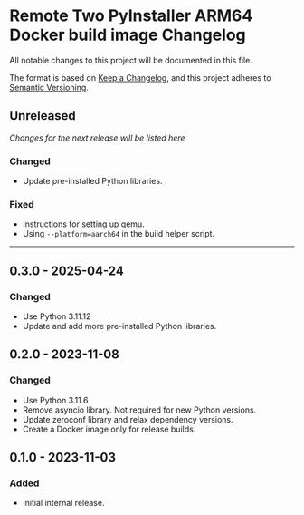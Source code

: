 # Remote Two PyInstaller ARM64 Docker build image Changelog

All notable changes to this project will be documented in this file.

The format is based on [Keep a Changelog](https://keepachangelog.com/en/1.0.0/),
and this project adheres to [Semantic Versioning](https://semver.org/spec/v2.0.0.html).

## Unreleased

_Changes for the next release will be listed here_

### Changed
- Update pre-installed Python libraries.

### Fixed
- Instructions for setting up qemu.
- Using `--platform=aarch64` in the build helper script.

---

## 0.3.0 - 2025-04-24
### Changed
- Use Python 3.11.12
- Update and add more pre-installed Python libraries.

## 0.2.0 - 2023-11-08
### Changed
- Use Python 3.11.6
- Remove asyncio library. Not required for new Python versions.
- Update zeroconf library and relax dependency versions.
- Create a Docker image only for release builds.

## 0.1.0 - 2023-11-03
### Added
- Initial internal release.
